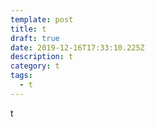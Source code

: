 ```yaml
---
template: post
title: t
draft: true
date: 2019-12-16T17:33:10.225Z
description: t
category: t
tags:
  - t
---
```

t
